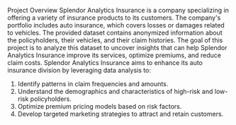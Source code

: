Project Overview
Splendor Analytics Insurance is a company specializing in offering a variety of insurance products to its customers. The company's portfolio includes auto insurance, which covers losses or damages related to vehicles. The provided dataset contains anonymized information about the policyholders, their vehicles, and their claim histories. The goal of this project is to analyze this dataset to uncover insights that can help Splendor Analytics Insurance improve its services, optimize premiums, and reduce claim costs.
Splendor Analytics Insurance aims to enhance its auto insurance division by leveraging data analysis to:
1.	Identify patterns in claim frequencies and amounts.
2.	Understand the demographics and characteristics of high-risk and low-risk policyholders.
3.	Optimize premium pricing models based on risk factors.
4.	Develop targeted marketing strategies to attract and retain customers.

